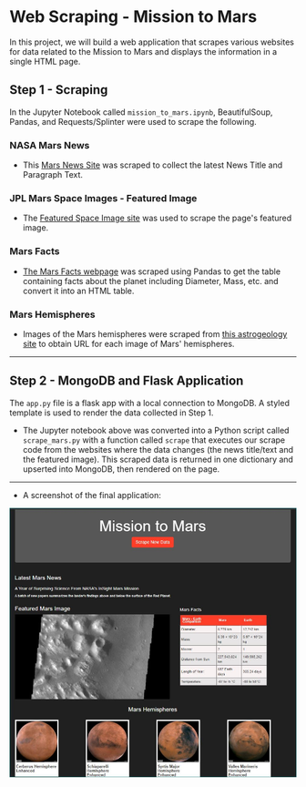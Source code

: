 # Web Scraping - Mission to Mars
In this project, we will build a web application that scrapes various websites for data related to the Mission to Mars and displays the information in a single HTML page.

## Step 1 - Scraping
In the Jupyter Notebook called `mission_to_mars.ipynb`, BeautifulSoup, Pandas, and Requests/Splinter were used to scrape the following.

### NASA Mars News

* This [Mars News Site](https://redplanetscience.com/) was scraped to collect the latest News Title and Paragraph Text.

### JPL Mars Space Images - Featured Image

* The [Featured Space Image site](https://spaceimages-mars.com) was used to scrape the page's featured image.

### Mars Facts

* [The Mars Facts webpage](https://galaxyfacts-mars.com) was scraped using Pandas to get the table containing facts about the planet including Diameter, Mass, etc. and convert it into an HTML table.


### Mars Hemispheres

* Images of the Mars hemispheres were scraped from [this astrogeology site](https://marshemispheres.com/) to obtain URL for each image of Mars' hemispheres.

- - -

## Step 2 - MongoDB and Flask Application

The `app.py` file is a flask app with a local connection to MongoDB. A styled template is used to render the data collected in Step 1.

* The Jupyter notebook above was converted into a Python script called `scrape_mars.py` with a function called `scrape` that executes our scrape code from the websites where the data changes (the news title/text and the featured image). This scraped data is returned in one dictionary and upserted into MongoDB, then rendered on the page.

- - -

* A screenshot of the final application:

![](final_app.JPG)

